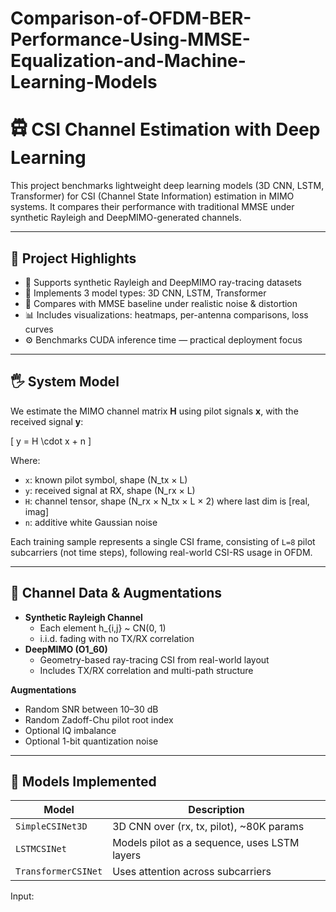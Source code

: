 # Comparison-of-OFDM-BER-Performance-Using-MMSE-Equalization-and-Machine-Learning-Models

# 🛱 CSI Channel Estimation with Deep Learning

This project benchmarks lightweight deep learning models (3D CNN, LSTM, Transformer) for CSI (Channel State Information) estimation in MIMO systems. It compares their performance with traditional MMSE under synthetic Rayleigh and DeepMIMO-generated channels.

---

## 🧠 Project Highlights

- 📶 Supports synthetic Rayleigh and DeepMIMO ray-tracing datasets
- 🧹 Implements 3 model types: 3D CNN, LSTM, Transformer
- 🧪 Compares with MMSE baseline under realistic noise & distortion
- 📊 Includes visualizations: heatmaps, per-antenna comparisons, loss curves
- ⚙️ Benchmarks CUDA inference time — practical deployment focus

---

## 🖐 System Model

We estimate the MIMO channel matrix **H** using pilot signals **x**, with the received signal **y**:

\[
y = H \cdot x + n
\]

Where:

- `x`: known pilot symbol, shape (N_tx × L)
- `y`: received signal at RX, shape (N_rx × L)
- `H`: channel tensor, shape (N_rx × N_tx × L × 2) where last dim is [real, imag]
- `n`: additive white Gaussian noise

Each training sample represents a single CSI frame, consisting of `L=8` pilot subcarriers (not time steps), following real-world CSI-RS usage in OFDM.

---

## 🧪 Channel Data & Augmentations

- **Synthetic Rayleigh Channel**
  - Each element h_{i,j} ~ CN(0, 1)
  - i.i.d. fading with no TX/RX correlation
- **DeepMIMO (O1_60)**
  - Geometry-based ray-tracing CSI from real-world layout
  - Includes TX/RX correlation and multi-path structure

**Augmentations**
- Random SNR between 10–30 dB
- Random Zadoff-Chu pilot root index
- Optional IQ imbalance
- Optional 1-bit quantization noise

---

## 🧠 Models Implemented

| Model               | Description                                     |
|---------------------|-------------------------------------------------|
| `SimpleCSINet3D`     | 3D CNN over (rx, tx, pilot), ~80K params        |
| `LSTMCSINet`         | Models pilot as a sequence, uses LSTM layers    |
| `TransformerCSINet`  | Uses attention across subcarriers               |

Input:
